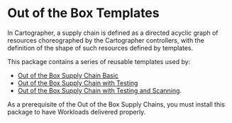 # Out of the Box Templates

In Cartographer, a supply chain is defined as a directed acyclic graph of
resources choreographed by the Cartographer controllers, with the
definition of the shape of such resources defined by templates.

This package contains a series of reusable templates used by:

* [Out of the Box Supply Chain Basic](ootb-supply-chain-basic.html)
* [Out of the Box Supply Chain with Testing](ootb-supply-chain-testing.html)
* [Out of the Box Supply Chain with Testing and Scanning](ootb-supply-chain-testing-scanning.html).

As a prerequisite of the Out of the Box Supply Chains, you must install this package to have
Workloads delivered properly.
